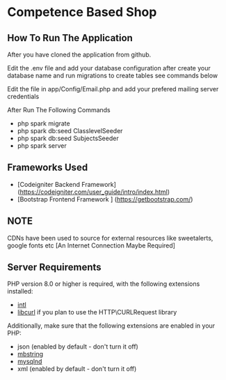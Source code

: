 # Competence Based  Shop
## How To Run The Application

After you have cloned the application from github.

Edit the .env file and add your database configuration after create your database name and run migrations to create tables see commands below

Edit the file in app/Config/Email.php and add your prefered mailing server credentials

After Run The Following Commands
- php spark migrate
- php spark db:seed ClasslevelSeeder
- php spark db:seed SubjectsSeeder
- php spark server

## Frameworks Used

- [Codeigniter Backend Framework] (https://codeigniter.com/user_guide/intro/index.html)
- [Bootstrap Frontend Framework ] (https://getbootstrap.com/)

## NOTE

CDNs have been used to source for external resources like sweetalerts, google fonts etc [An Internet Connection Maybe Required]

## Server Requirements

PHP version 8.0 or higher is required, with the following extensions installed:

- [intl](http://php.net/manual/en/intl.requirements.php)
- [libcurl](http://php.net/manual/en/curl.requirements.php) if you plan to use the HTTP\CURLRequest library

Additionally, make sure that the following extensions are enabled in your PHP:

- json (enabled by default - don't turn it off)
- [mbstring](http://php.net/manual/en/mbstring.installation.php)
- [mysqlnd](http://php.net/manual/en/mysqlnd.install.php)
- xml (enabled by default - don't turn it off)
